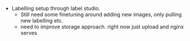 


- Labelling setup through label studio. 
    - Still need some finetuning around adding new images, only pulling new labelling etc. 
    - need to improve storage approach. right now just upload and nginx serves 